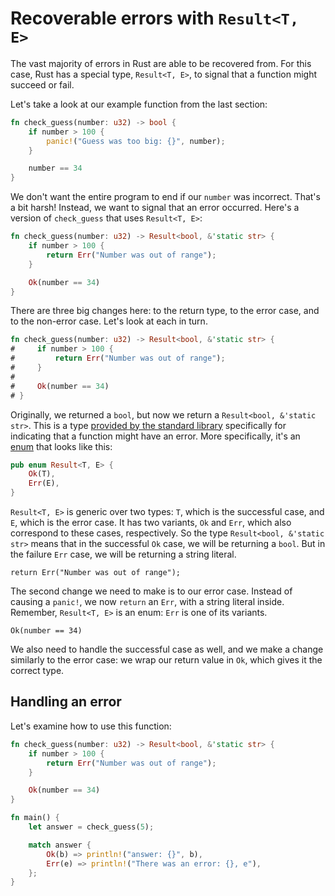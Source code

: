# Recoverable errors with `Result<T, E>`

The vast majority of errors in Rust are able to be recovered from. For this
case, Rust has a special type, `Result<T, E>`, to signal that a function might
succeed or fail.

Let's take a look at our example function from the last section:

```rust
fn check_guess(number: u32) -> bool {
    if number > 100 {
        panic!("Guess was too big: {}", number);
    }

    number == 34
}
```

We don't want the entire program to end if our `number` was incorrect. That's a
bit harsh! Instead, we want to signal that an error occurred. Here's a version
of `check_guess` that uses `Result<T, E>`:

```rust
fn check_guess(number: u32) -> Result<bool, &'static str> {
    if number > 100 {
        return Err("Number was out of range");
    }

    Ok(number == 34)
}
```

There are three big changes here: to the return type, to the error case, and to
the non-error case. Let's look at each in turn.

```rust
fn check_guess(number: u32) -> Result<bool, &'static str> {
#     if number > 100 {
#         return Err("Number was out of range");
#     }
# 
#     Ok(number == 34)
# }
```

Originally, we returned a `bool`, but now we return a
`Result<bool, &'static str>`. This is a type [provided by the standard library]
specifically for indicating that a function might have an error. More
specifically, it's an [enum] that looks like this:

```rust
pub enum Result<T, E> {
    Ok(T),
    Err(E),
}
```

[provided by the standard library]: https://doc.rust-lang.org/stable/std/result/enum.Result.html
[enum]: ch06-01-enums.html

`Result<T, E>` is generic over two types: `T`, which is the successful case, and
`E`, which is the error case. It has two variants, `Ok` and `Err`, which also
correspond to these cases, respectively. So the type `Result<bool, &'static
str>` means that in the successful `Ok` case, we will be returning a `bool`.
But in the failure `Err` case, we will be returning a string literal.

```rust,ignore
return Err("Number was out of range");
```

The second change we need to make is to our error case. Instead of causing a
`panic!`, we now `return` an `Err`, with a string literal inside. Remember,
`Result<T, E>` is an enum: `Err` is one of its variants.

```rust,ignore
Ok(number == 34)
```

We also need to handle the successful case as well, and we make a change
similarly to the error case: we wrap our return value in `Ok`, which gives it
the correct type.

## Handling an error

Let's examine how to use this function:

```rust
fn check_guess(number: u32) -> Result<bool, &'static str> {
    if number > 100 {
        return Err("Number was out of range");
    }

    Ok(number == 34)
}

fn main() {
    let answer = check_guess(5);

    match answer {
        Ok(b) => println!("answer: {}", b),
        Err(e) => println!("There was an error: {}, e"),
    };
}
```
